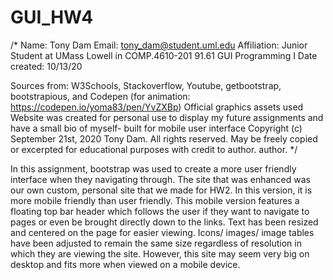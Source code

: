 # GUI_HW4

/*
Name: Tony Dam
Email: tony_dam@student.uml.edu
Affiliation: Junior Student at UMass Lowell in COMP.4610-201
             91.61 GUI Programming I
Date created: 10/13/20

Sources from: W3Schools, Stackoverflow, Youtube, getbootstrap,
bootstrapious, and Codepen (for animation: https://codepen.io/yoma83/pen/YvZXBp)
Official graphics assets used
Website was created for personal use to display my future
assignments and have a small bio of myself- built for mobile user interface
Copyright (c) September 21st, 2020 Tony Dam. All rights reserved.
May be freely copied or excerpted for educational purposes with credit to
author.
author.
 */

In this assignment, bootstrap was used to create a more user friendly interface
when they navigating through. The site that was enhanced was our own custom,
personal site that we made for HW2. In this version, it is more mobile friendly
than user friendly. This mobile version features a floating top bar header 
which follows the user if they want to navigate to pages or even be brought
directly down to the links. Text has been resized and centered on the page for
easier viewing. Icons/ images/ image tables have been adjusted to remain the
same size regardless of resolution in which they are viewing the site.
However, this site may seem very big on desktop and fits more when viewed on
a mobile device.
